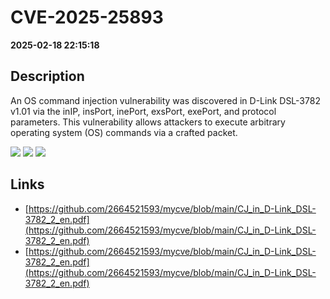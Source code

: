 # CVE-2025-25893

**2025-02-18 22:15:18**

## Description
An OS command injection vulnerability was discovered in D-Link DSL-3782 v1.01 via the inIP, insPort, inePort, exsPort, exePort, and protocol parameters. This vulnerability allows attackers to execute arbitrary operating system (OS) commands via a crafted packet.

![](https://img.shields.io/static/v1?label=Score&message=8.0&color=red)
![](https://img.shields.io/static/v1?label=Severity&message=HIGH&color=red)
![](https://img.shields.io/static/v1?label=CWE&message=RCE&color=green)

## Links
- [https://github.com/2664521593/mycve/blob/main/CJ_in_D-Link_DSL-3782_2_en.pdf](https://github.com/2664521593/mycve/blob/main/CJ_in_D-Link_DSL-3782_2_en.pdf)
- [https://github.com/2664521593/mycve/blob/main/CJ_in_D-Link_DSL-3782_2_en.pdf](https://github.com/2664521593/mycve/blob/main/CJ_in_D-Link_DSL-3782_2_en.pdf)
